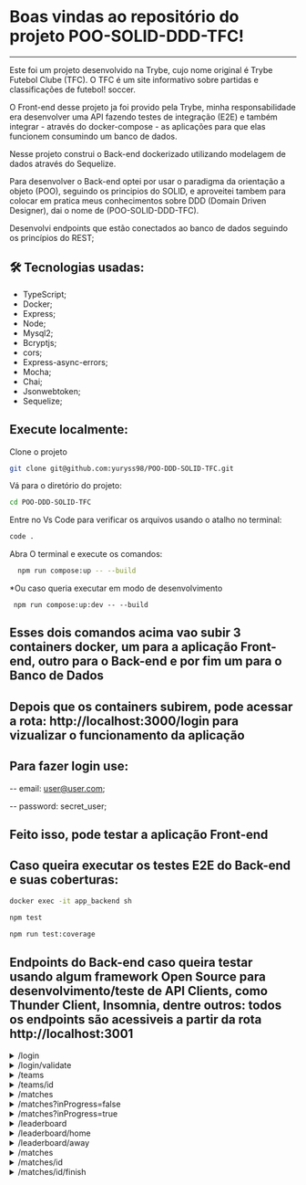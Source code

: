 # Boas vindas ao repositório do projeto POO-SOLID-DDD-TFC!

---

Este foi um projeto desenvolvido na Trybe, cujo nome original é Trybe Futebol Clube (TFC). O TFC é um site informativo sobre partidas e classificações de futebol! soccer.

O Front-end desse projeto ja foi provido pela Trybe, minha responsabilidade era desenvolver uma API fazendo testes de integração (E2E) e também integrar - através do docker-compose - as aplicações para que elas funcionem consumindo um banco de dados.

Nesse projeto construi o Back-end dockerizado utilizando modelagem de dados através do Sequelize.

Para desenvolver o Back-end optei por usar o paradigma da orientação a objeto (POO), seguindo os principios do SOLID, e aproveitei tambem para colocar em pratica meus conhecimentos sobre DDD (Domain Driven Designer), dai o nome de (POO-SOLID-DDD-TFC).

Desenvolvi endpoints que estão conectados ao banco de dados seguindo os princípios do REST;


## 🛠 Tecnologias usadas:

* TypeScript;
* Docker;
* Express;
* Node;
* Mysql2;
* Bcryptjs;
* cors;
* Express-async-errors;
* Mocha;
* Chai;
* Jsonwebtoken;
* Sequelize;

## Execute localmente:

Clone o projeto
```bash
git clone git@github.com:yuryss98/POO-DDD-SOLID-TFC.git
```

Vá para o diretório do projeto:
```bash
cd POO-DDD-SOLID-TFC
```

Entre no Vs Code para verificar os arquivos usando o atalho no terminal:
```bash
code .
```

Abra O terminal e execute os comandos:
```bash
  npm run compose:up -- --build
```
  *Ou caso queria executar em modo de desenvolvimento

```
 npm run compose:up:dev -- --build
```
## Esses dois comandos acima vao subir 3 containers docker, um para a aplicação Front-end, outro para o Back-end e por fim um para o Banco de Dados

## Depois que os containers subirem, pode acessar a rota: http://localhost:3000/login para vizualizar o funcionamento da aplicação

## Para fazer login use:
  -- email: user@user.com;
 
  -- password: secret_user;
  
## Feito isso, pode testar a aplicação Front-end


## Caso queira executar os testes E2E do Back-end e suas coberturas:

```bash  
docker exec -it app_backend sh
```

```bash
npm test
```

```bash
npm run test:coverage
```


## Endpoints do Back-end caso queira testar usando algum framework Open Source para desenvolvimento/teste de API Clients, como Thunder Client, Insomnia, dentre outros: todos os endpoints são acessiveis a partir da rota http://localhost:3001

  <details close>
  <summary>/login</summary>
  -- O método POST em /login é usado para fazer login na aplicação, quando passado um usuario e senha corretos, retorna um token, esse token deve ser usado em algumas rotas da aplicação, esse endpoint aceita 2 campos, sendo eles:
  
  -- email: campo do tipo email - CAMPO OBRIGATORIO
  
  -- password: campo do tipo texto - CAMPO OBRIGATORIO
  
  EXEMPLO:
  ```
  {
    "email": "user@user.com",
    "password": "secret_user"
  }
  ```
  
  ```
  {
    "email": "admin@admin.com",
    "password": "secret_admin"
  }
```
  
  </details>
  
  <details close>
  <summary>/login/validate</summary>
  -- O método GET em /login/validate é usado para validar o token do usuario, se for um token valido, retorna a role do usuario, o token deve
  ser passado no header da requisição, na chave Authorization
  
  </details>
  
  <details close>
  
  <summary>/teams</summary>
  
  -- O método GET em /teams é usado para listar todos os times da aplicação;
  
  </details>
  
  <details close>
  
  <summary>/teams/id</summary>
  
  -- O método GET em /teams/id é usado para listar um time atraves do seu id;
  
  </details>
  
  <details close>
  
  <summary>/matches</summary>
  
  -- O método GET em /matches é usado para listar todas as partidas;
  
  </details>
  
  <details close>
  
  <summary>/matches?inProgress=false</summary>
  
  -- O método GET em /matches?inProgress=false é usado para listar todas as partidas finalizadas;
  
  </details>
  
  <details close>
  
   <summary>/matches?inProgress=true</summary>
  
  -- O método GET em /matches?inProgress=true é usado para listar todas as partidas em andamento;
  
  </details>
  
  <details close>
  
  <summary>/leaderboard</summary>
  
  -- O método GET em /leaderboard é usado para listar a classificação geral das equipes;
  
  </details>
  
  <details close>
  
  <summary>/leaderboard/home</summary>
  
  -- O método GET em /leaderboard/home é usado para listar a classificação das equipes jogando em casa
  
  </details>
  
  <details close>
  
  <summary>/leaderboard/away</summary>
  
  -- O método GET em /leaderboard/away é usado para listar a classificação das equipes jogando como visitante
  
  </details>
  
  <details close>
  
  <summary>/matches</summary>
  
  -- O método POST em /matches é usado para criar uma nova partida
  
  esse endpoint aceita 4 campos, sendo eles:

  
  -- homeTeamGoals: campo do tipo number - CAMPO OBRIGATORIO
  
  -- awayTeamGoals: campo do tipo number - CAMPO OBRIGATORIO
  
   -- homeTeamId: campo do tipo number - CAMPO OBRIGATORIO
  
   -- awayTeamId: campo do tipo number - CAMPO OBRIGATORIO
  
  EXEMPLO:
  ```
  {
    "homeTeamGoals": 10,
    "awayTeamGoals": 20,
    "homeTeamId": 5,
    "awayTeamId": 10
  }
  
  ```
  
  </details>
  
  <details close>
  
  <summary>/matches/id</summary>
  
  -- O método PATCH em /matches/id é usado para atualizar o estado da partida em andamento
  
  esse endpoint aceita 2 campos, sendo eles:

  
  -- homeTeamGoals: campo do tipo number - CAMPO OBRIGATORIO
  
  -- awayTeamGoals: campo do tipo number - CAMPO OBRIGATORIO
  
  
  EXEMPLO:
  ```
  {
    "homeTeamGoals": 10,
    "awayTeamGoals": 20
  }
  
  ```
  
  </details>
  
  <details close>
  
  <summary>/matches/id/finish</summary>
  
  -- O método PATCH em /matches/id/finish é usado para finalizar uma partida em andamento
  
  esse endpoint só precisa do id de uma partida em andamento em sua rota
  
  </details>
  
  
  
